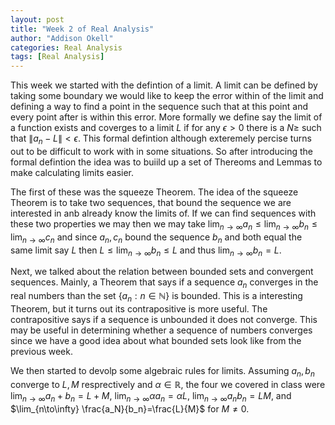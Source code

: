 ```yaml
---
layout: post
title: "Week 2 of Real Analysis"
author: "Addison Okell"
categories: Real Analysis
tags: [Real Analysis]
---
```


This week we started with the defintion of a limit. A limit can be defined by taking some boundary we would like to keep the error within of the limit and defining a way to find a point in the sequence such that at this point and every point after is within this error. More formally we define say the limit of a function exists and coverges to a limit $L$ if for any $\epsilon > 0$ there is a $N \geq$ such that $\|a_n-L\|< \epsilon$. This formal defintion although exteremely percise turns out to be difficult to work with in some situations. So after introducing the formal defintion the idea was to buiild up a set of Thereoms and Lemmas to make calculating limits easier. 

The first of these was the squeeze Theorem. The idea of the squeeze Theorem is to take two sequences, that bound the sequence we are interested in anb already know the limits of. If we can find sequences with these two properties we may then we may take $\lim_{n\to\infty} a_n \leq \lim_{n\to\infty} b_n \leq \lim_{n\to\infty} c_n$ and since $a_n, c_n$ bound the sequence $b_n$ and both equal the same limit say $L$ then $L \leq \lim_{n\to\infty} b_n \leq L$ and thus $\lim_{n\to\infty} b_n=L$.

Next, we talked about the relation between bounded sets and convergent sequences. Mainly, a Theorem that says if a sequence $a_n$ converges in the real numbers than the set $\{a_n:n\in \mathbb{N}\}$ is bounded. This is a interesting Theorem, but it turns out its contrapositive is more useful. The contrapositive says if a sequence is unbounded it does not converge. This may be useful in determining whether a sequence of numbers converges since we have a good idea about what bounded sets look like from the previous week. 

We then started to devolp some algebraic rules for limits. Assuming $a_n,b_n$ converge to $L,M$ resprectively and $\alpha \in \mathbb{R}$, the four we covered in class were $\lim_{n\to\infty} a_n+b_n=L+M$, $\lim_{n\to\infty} \alpha a_n=\alpha L$, $\lim_{n\to\infty} a_n b_n=LM$, and $\lim_{n\to\infty} \frac{a_N}{b_n}=\frac{L}{M}$ for $M \neq 0$.

